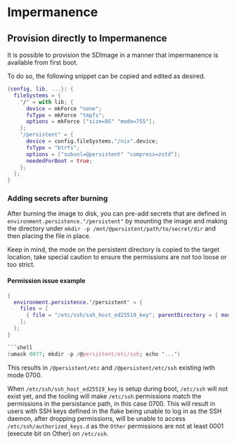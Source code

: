 # Impermanence

## Provision directly to Impermanence

It is possible to provision the SDImage in a manner that impermanence is available from first boot.

To do so, the following snippet can be copied and edited as desired.

```nix
{config, lib, ...}: {
  fileSystems = {
    "/" = with lib; {
      device = mkForce "none";
      fsType = mkForce "tmpfs";
      options = mkForce ["size=8G" "mode=755"];
    };
    "/persistent" = {
      device = config.fileSystems."/nix".device;
      fsType = "btrfs";
      options = ["subvol=@persistent" "compress=zstd"];
      neededForBoot = true;
    };
  };
}
```


### Adding secrets after burning

After burning the image to disk, you can pre-add secrets that are defined in `environment.persistence."/persistent"` by mounting the image and making the directory under `mkdir -p /mnt/@persistent/path/to/secret/dir` and then placing the file in place.

Keep in mind, the mode on the persistent directory is copied to the target location, take special caution to ensure the permissions are not too loose or too strict.

#### Permission issue example

```nix
{
  environment.persistence."/persistent" = {
    files = [
      { file = "/etc/ssh/ssh_host_ed25519_key"; parentDirectory = { mode = "u=rwx,g=rx,o=rx"; }; }
    ];
  };
}

```shell
(umask 0077; mkdir -p /@persistent/etc/ssh; echo "...")
```

This results in `/@persistent/etc` and `/@persistent/etc/ssh` existing iwth mode 0700.

When `/etc/ssh/ssh_host_ed25519_key` is setup during boot, `/etc/ssh` will not exist yet, and the tooling will make `/etc/ssh` permissions match the permissions in the persistance path, in this case 0700.  This will result in users with SSH keys defined in the flake being unable to log in as the SSH daemon, after dropping permissions, will be unable to access `/etc/ssh/authorized_keys.d` as the `Other` permissions are not at least 0001 (execute bit on Other) on `/etc/ssh`.
